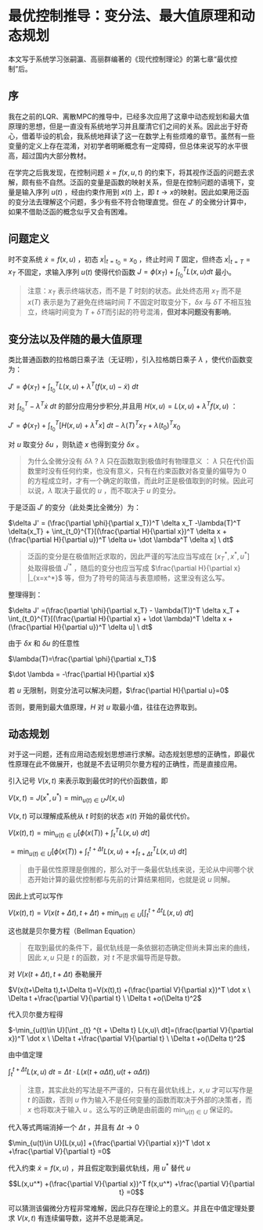 # 最优控制推导：变分法、最大值原理和动态规划
本文写于系统学习张嗣瀛、高丽群编著的《现代控制理论》的第七章“最优控制”后。


## 序
我在之前的LQR、离散MPC的推导中，已经多次应用了这章中动态规划和最大值原理的思想，但是一直没有系统地学习并且厘清它们之间的关系。因此出于好奇心，借着毕设的机会，我系统地拜读了这一在数学上有些烦难的章节。虽然有一些变量的定义上存在混淆，对初学者明晰概念有一定障碍，但总体来说写的水平很高，超过国内大部分教材。

在学完之后我发现，在控制问题 $\dot x= f(x,u,t)$ 的约束下，将其视作泛函的问题去求解，颇有些不自然。泛函的变量是函数的映射关系，但是在控制问题的语境下，变量是输入序列 $u(t)$ ，经由约束作用到 $x(t)$ 上，即 $t \to x$的映射。因此如果用泛函的变分法去理解这个问题，多少有些不符合物理直觉。但在 $J'$ 的全微分计算中，如果不借助泛函的概念似乎又会有困难。

## 问题定义
时不变系统 $\dot x= f(x,u)$ ，初态 $x|_{t=t_0}= x_0$ ，终止时间 $T$ 固定，但终态 $x|_{t=T} = x_T$ 不固定，求输入序列 $u(t)$ 使得代价函数 $J=\phi(x_T) + \int _{t_0} ^{T} L(x,u) dt$ 最小。

> 注意：$x_T$ 表示终端状态，而不是 $T$ 时刻的状态。此处终态用 $x_T$ 而不是 $x(T)$ 表示是为了避免在终端时间 $T$ 不固定时取变分下，$\delta x$ 与 $\delta T$ 不相互独立，终端时间变为 $T+\delta T$而引起的符号混淆，**但对本问题没有影响**。

## 变分法以及伴随的最大值原理
类比普通函数的拉格朗日乘子法（无证明），引入拉格朗日乘子 $\lambda$ ，使代价函数变为：

$J'= \phi(x_T) +  \int _{t_0} ^{T} L(x,u)+ \lambda^T(f(x,u)-\dot x)  \ dt$

对 $\int _{t_0} ^{T}-\lambda ^T \dot x \ dt$ 的部分应用分步积分,并且用 $H(x,u)=L(x,u) + \lambda ^T f(x,u)$ ：

$J'= \phi(x_T) +  \int _{t_0} ^{T} [H(x,u)+ \dot\lambda^T  x]  \ dt -\lambda(T)^T x_T +\lambda(t_0)^T x_0$

对 $u$ 取变分 $\delta u$ ，则轨迹 $x$ 也得到变分 $\delta x$ 。

> 为什么全微分没有 $\delta \lambda$ ?
>  $\lambda$ 只在函数取到极值时有物理意义 ： $\lambda$ 只在代价函数里时没有任何约束，也没有意义，只有在约束函数对各变量的偏导为 $0$ 的方程成立时，才有一个确定的取值，而此时正是极值取到的时候。因此可以说，$\lambda$ 取决于最优的 $u$ ，而不取决于 $u$ 的变分。

于是泛函 $J'$ 的变分（此处类比全微分）为：

$\delta J'  =  (\frac{\partial \phi}{\partial x_T})^T \delta x_T -\lambda(T)^T \delta{x_T} + \int_{t_0}^{T}[(\frac{\partial H}{\partial x})^T \delta x + (\frac{\partial H}{\partial u})^T \delta u+ \dot \lambda^T \delta x] \ dt$

> 泛函的变分是在极值附近求取的，因此严谨的写法应当写成在 $[x_T^*  ,   x^* , u^*]$ 处取得极值 $J^{'*}$ ，随后的变分也应当写成 $\frac{\partial H}{\partial x} |_{x=x^*}$ 等，但为了符号的简洁与表意顺畅，这里没有这么写。


整理得到：

$\delta J' =(\frac{\partial \phi}{\partial x_T} - \lambda(T))^T \delta x_T + \int_{t_0}^{T}[(\frac{\partial H}{\partial x} + \dot \lambda)^T \delta x + (\frac{\partial H}{\partial u})^T \delta u] \ dt$

由于 $\delta x$ 和 $\delta u$ 的任意性

$\lambda(T)=\frac{\partial \phi}{\partial x_T}$

$\dot \lambda = -\frac{\partial H}{\partial x}$

若 $u$ 无限制，则变分法可以解决问题，$\frac{\partial H}{\partial u}=0$

否则，要用到最大值原理，$H$ 对 $u$ 取最小值，往往在边界取到。


## 动态规划
对于这一问题，还有应用动态规划思想进行求解。动态规划思想的正确性，即最优性原理在此不做展开，也就是不去证明贝尔曼方程的正确性，而是直接应用。

引入记号 $V(x,t)$ 来表示取到最优时的代价函数值，即

$V(x,t)=J(x^*,u^*)= \min_{u(t)\in U} J(x,u)$

$V(x,t)$ 可以理解成系统从 $t$ 时刻的状态 $x(t)$ 开始的最优代价。



$V(x(t),t)=\min_{u(t)\in U} [\phi(x(T))+ \int _{t} ^{T} L(x,u) \ dt]$

$=\min_{u(t)\in U} [\phi(x(T))+ \int _{t} ^{t + \Delta t} L(x,u) + + \int _{t + \Delta t} ^{T} L(x,u)\ dt]$

> 由于最优性原理是倒推的，那么对于一条最优轨线来说，无论从中间哪个状态开始计算的最优控制都与先前的计算结果相同，也就是说 $u$ 同解。

因此上式可以写作

$V(x(t),t)= V(x(t+\Delta t),t+\Delta t) +\min_{u(t)\in U}[\int _{t} ^{t + \Delta t}  L(x,u)\ dt]$

这也就是贝尔曼方程（Bellman Equation）

> 在取到最优的条件下，最优轨线是一条依据初态确定但尚未算出来的曲线，因此 $x,u$ 只是 $t$ 的函数，对 $t$ 不是求偏导而是导数。

对 $V(x(t+\Delta t),t+\Delta t)$ 泰勒展开

$V(x(t+\Delta t),t+\Delta t)=V(x(t),t) +(\frac{\partial V}{\partial x})^T \dot x \  \Delta t +\frac{\partial V}{\partial t} \  \Delta t +o(\Delta t)^2$

代入贝尔曼方程得

$-\min_{u(t)\in U}[\int _{t} ^{t + \Delta t}  L(x,u)\ dt]=(\frac{\partial V}{\partial x})^T \dot x \  \Delta t +\frac{\partial V}{\partial t} \  \Delta t +o(\Delta t)^2$

由中值定理

$\int _{t} ^{t + \Delta t}  L(x,u)\ dt=\Delta t \cdot L(x(t+\alpha \Delta t),u(t+\alpha\Delta t))$

> 注意，其实此处的写法是不严谨的，只有在最优轨线上，$x,u$ 才可以写作是 $t$ 的函数，否则 $u$ 作为输入不是任何变量的函数而取决于外部的决策者，而 $x$ 也将取决于输入 $u$ 。这么写的正确是由前面的 $\min_{u(t)\in U}$ 保证的。

代入等式两端消掉一个 $\Delta t$ ，并且有 $\Delta t \to 0$

$\min_{u(t)\in U}[L(x,u)] +(\frac{\partial V}{\partial x})^T \dot x  +\frac{\partial V}{\partial t} =0$

代入约束 $\dot x= f(x,u)$ ，并且假定取到最优轨线，用 $u^*$ 替代 $u$

$$L(x,u^*) +(\frac{\partial V}{\partial x})^T f(x,u^*) +\frac{\partial V}{\partial t} =0$$

可以猜测该偏微分方程非常难解，因此只存在理论上的意义。并且在中值定理处要求 $V(x,t)$ 有连续偏导数，这并不总是能满足。
